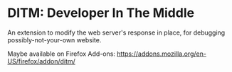 # DITM: Developer In The Middle

An extension to modify the web server's response in place,
for debugging possibly-not-your-own website.

Maybe available on Firefox Add-ons: https://addons.mozilla.org/en-US/firefox/addon/ditm/
